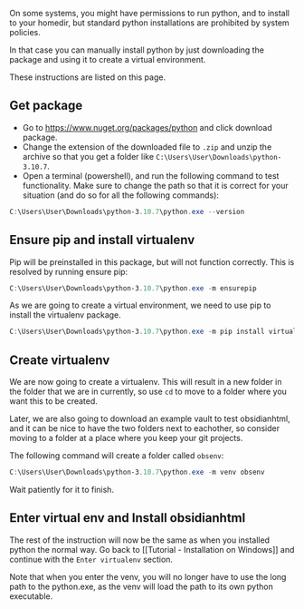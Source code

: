On some systems, you might have permissions to run python, and to install to your homedir, but standard python installations are prohibited by system policies.

In that case you can manually install python by just downloading the package and using it to create a virtual environment.

These instructions are listed on this page.

## Get package
- Go to https://www.nuget.org/packages/python and click download package.
- Change the extension of the downloaded file to `.zip` and unzip the archive so that you get a folder like `C:\Users\User\Downloads\python-3.10.7`.
- Open a terminal (powershell), and run the following command to test functionality. Make sure to change the path so that it is correct for your situation (and do so for all the following commands):

``` powershell
C:\Users\User\Downloads\python-3.10.7\python.exe --version
```

## Ensure pip and install virtualenv
Pip will be preinstalled in this package, but will not function correctly. This is resolved by running ensure pip:

``` powershell
C:\Users\User\Downloads\python-3.10.7\python.exe -m ensurepip
```

As we are going to create a virtual environment, we need to use pip to install the virtualenv package.

``` powershell
C:\Users\User\Downloads\python-3.10.7\python.exe -m pip install virtualenv
```

## Create virtualenv
We are now going to create a virtualenv. This will result in a new folder in the folder that we are in currently, so use `cd` to move to a folder where you want this to be created. 

Later, we are also going to download an example vault to test obsidianhtml, and it can be nice to have the two folders next to eachother, so consider moving to a folder at a place where you keep your git projects.

The following command will create a folder called `obsenv`:

``` powershell
C:\Users\User\Downloads\python-3.10.7\python.exe -m venv obsenv
```

Wait patiently for it to finish. 

## Enter virtual env and Install obsidianhtml
The rest of the instruction will now be the same as when you installed python the normal way. Go back to [[Tutorial - Installation on Windows]] and continue with the `Enter virtualenv` section.

Note that when you enter the venv, you will no longer have to use the long path to the python.exe, as the venv will load the path to its own python executable.